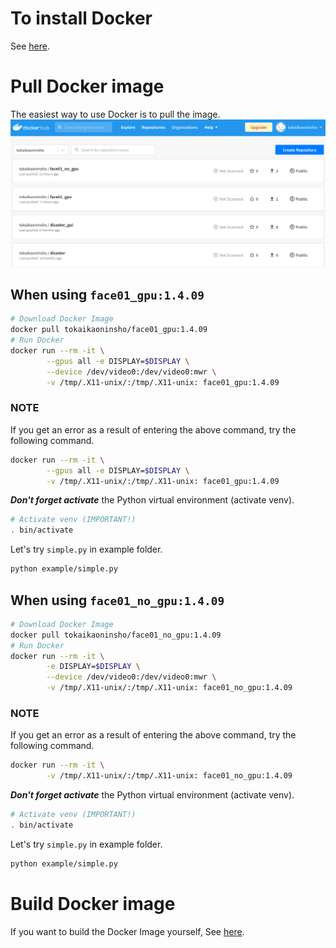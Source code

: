 # To install Docker
See [here](Install_docker.md).


# Pull Docker image
The easiest way to use Docker is to pull the image.
![](img/PASTE_IMAGE_2022-08-29-07-43-12.png)



## When using `face01_gpu:1.4.09`
```bash
# Download Docker Image
docker pull tokaikaoninsho/face01_gpu:1.4.09
# Run Docker
docker run --rm -it \
        --gpus all -e DISPLAY=$DISPLAY \
        --device /dev/video0:/dev/video0:mwr \
        -v /tmp/.X11-unix/:/tmp/.X11-unix: face01_gpu:1.4.09 
```


### **NOTE**
If you get an error as a result of entering the above command, try the following command.
```bash
docker run --rm -it \
        --gpus all -e DISPLAY=$DISPLAY \
        -v /tmp/.X11-unix/:/tmp/.X11-unix: face01_gpu:1.4.09 
```

***Don't forget activate*** the Python virtual environment (activate venv).
```bash
# Activate venv (IMPORTANT!)
. bin/activate
```
Let's try `simple.py` in example folder.
```bash
python example/simple.py
```


## When using `face01_no_gpu:1.4.09`
```bash
# Download Docker Image
docker pull tokaikaoninsho/face01_no_gpu:1.4.09
# Run Docker
docker run --rm -it \
        -e DISPLAY=$DISPLAY \
        --device /dev/video0:/dev/video0:mwr \
        -v /tmp/.X11-unix/:/tmp/.X11-unix: face01_no_gpu:1.4.09 
```


### **NOTE**
If you get an error as a result of entering the above command, try the following command.
```bash
docker run --rm -it \
        -v /tmp/.X11-unix/:/tmp/.X11-unix: face01_no_gpu:1.4.09 
```

***Don't forget activate*** the Python virtual environment (activate venv).
```bash
# Activate venv (IMPORTANT!)
. bin/activate
```
Let's try `simple.py` in example folder.
```bash
python example/simple.py
```


# Build Docker image
If you want to build the Docker Image yourself, See [here](build_docker_image.md).

